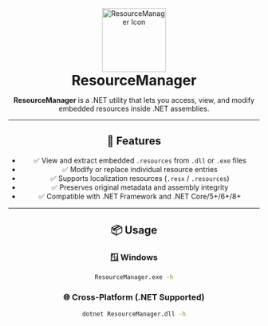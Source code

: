 <div align="center"> 
    <img src="icon.ico" width="128px" style="margin: 0; padding: 0;" alt="ResourceManager Icon">
    <h1 style="margin: 0; padding: 0;">ResourceManager</h1>

**ResourceManager** is a .NET utility that lets you access, view, and modify embedded resources inside .NET assemblies.

---

## 🔧 Features

- ✅ View and extract embedded `.resources` from `.dll` or `.exe` files
- ✅ Modify or replace individual resource entries
- ✅ Supports localization resources (`.resx` / `.resources`)
- ✅ Preserves original metadata and assembly integrity
- ✅ Compatible with .NET Framework and .NET Core/5+/6+/8+

---

## 📦 Usage

### 🪟 Windows
```bash
ResourceManager.exe -h
````

### 🌐 Cross-Platform (.NET Supported)

```bash
dotnet ResourceManager.dll -h
```

</div>